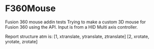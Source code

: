 # F360Mouse
Fusion 360 mouse addin tests
Trying to make a custom 3D mouse for Fusion 360 using the API.
Input is from a HID Multi axis controller.

Report structure atm is:
  [1, xtranslate, ytranslate, ztranslate]
  [2, xrotate, yrotate, zrotate]
